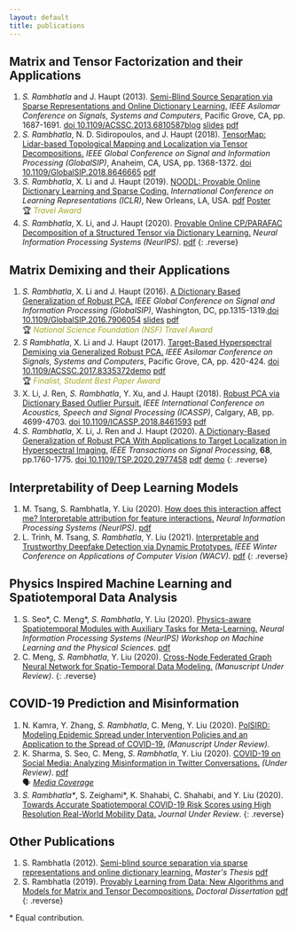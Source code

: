 ```yaml
---
layout: default
title: publications
---
```


<!--Converted from existing html with https://www.browserling.com/tools/html-to-markdown-->
## Matrix and Tensor Factorization and their Applications
1. *S. Rambhatla* and J. Haupt (2013). [Semi-Blind Source Separation via Sparse Representations and Online Dictionary Learning.](https://ieeexplore.ieee.org/document/6810587) _IEEE Asilomar Conference on Signals, Systems and Computers_, Pacific Grove, CA, pp. 1687-1691. [doi <nobr>10.1109/ACSSC.2013.6810587</nobr>](https://doi.org/10.1109/ACSSC.2013.6810587)[blog](./blog/2016/11/15/SBMCA.html) [slides](./docs/PresentationThesisPDF.pdf) [pdf](https://arxiv.org/abs/1212.0451)
2. *S. Rambhatla*, N. D. Sidiropoulos, and J. Haupt (2018). [TensorMap: Lidar-based Topological Mapping and Localization via Tensor Decompositions.](https://ieeexplore.ieee.org/document/8646665) _IEEE Global Conference on Signal and Information Processing (GlobalSIP)_, Anaheim, CA, USA, pp. 1368-1372. [doi <nobr>10.1109/GlobalSIP.2018.8646665</nobr>](https://doi.org/10.1109/GlobalSIP.2018.8646665) [pdf](https://arxiv.org/abs/1902.10226)
3. *S. Rambhatla*, X. Li and J. Haupt (2019). [NOODL: Provable Online Dictionary Learning and Sparse Coding.](https://openreview.net/forum?id=HJeu43ActQ&noteId=ByxrhUoBe4) _International Conference on Learning Representations (ICLR)_, New Orleans, LA, USA. [pdf](https://openreview.net/pdf?id=HJeu43ActQ) [Poster](https://s3.amazonaws.com/postersession.ai/560f7712-6163-4697-b1e2-7064c0654eb3.pdf)<br>
  &#127942; <em style="color:#A4A71E;"> Travel Award </em>
4. *S. Rambhatla*, X. Li, and J. Haupt (2020). [Provable Online CP/PARAFAC Decomposition of a Structured Tensor via Dictionary Learning.](https://arxiv.org/abs/2006.16442) _Neural Information Processing Systems (NeurIPS)_. [pdf](https://arxiv.org/pdf/2006.16442.pdf)
{: .reverse} 


## Matrix Demixing and their Applications
1. *S. Rambhatla*, X. Li and J. Haupt (2016). [A Dictionary Based Generalization of Robust PCA.](https://ieeexplore.ieee.org/document/7906054) _IEEE Global Conference on Signal and Information Processing (GlobalSIP)_, Washington, DC, pp.1315-1319.[doi <nobr>10.1109/GlobalSIP.2016.7906054</nobr>](https://doi.org/10.1109/GlobalSIP.2016.7906054) [slides](/docs/Dictionary_based_generalization_of_robust_PCA_Sirisha_R.pdf) [pdf](https://arxiv.org/abs/1902.08171) <br>
  &#127942; <em style="color:#A4A71E;"> National Science Foundation (NSF) Travel Award </em>
2. *S Rambhatla*, X. Li and J. Haupt (2017). [Target-Based Hyperspectral Demixing via Generalized Robust PCA.](https://ieeexplore.ieee.org/document/8335372) _IEEE Asilomar Conference on Signals, Systems and Computers_, Pacific Grove, CA, pp. 420-424. [doi <nobr>10.1109/ACSSC.2017.8335372</nobr>](https://doi.org/10.1109/ACSSC.2017.8335372)[demo](./blog/2017/05/11/HyperSpectral.html) [pdf](https://arxiv.org/abs/1902.11111)<br>
  &#127942; <em style="color:#A4A71E;"> Finalist, Student Best Paper Award </em>
3. X. Li, J. Ren, *S. Rambhatla*, Y. Xu, and J. Haupt (2018). [Robust PCA via Dictionary Based Outlier Pursuit.](https://ieeexplore.ieee.org/document/8461593) _IEEE International Conference on Acoustics, Speech and Signal Processing (ICASSP)_, Calgary, AB, pp. 4699-4703. [doi <nobr>10.1109/ICASSP.2018.8461593</nobr>](https://doi.org/10.1109/ICASSP.2018.8461593) [pdf](docs/papers/Robust_PCA_via_Dictionary_Based_Outlier_Pursuit.pdf)
4. *S. Rambhatla*, X. Li, J. Ren and J. Haupt (2020). [A Dictionary-Based Generalization of Robust PCA With Applications to Target Localization in Hyperspectral Imaging.](https://ieeexplore.ieee.org/abstract/document/9019651) _IEEE Transactions on Signal Processing_, **68**, pp.1760-1775. [doi <nobr>10.1109/TSP.2020.2977458</nobr>](https://doi.org/10.1109/TSP.2020.2977458) [pdf](https://arxiv.org/abs/1902.08304) [demo](./blog/2017/05/11/HyperSpectral.html)
{: .reverse} 


## Interpretability of Deep Learning Models
1.  M. Tsang, S. Rambhatla, Y. Liu (2020). [How does this interaction affect me? Interpretable attribution for feature interactions.](https://arxiv.org/abs/2006.10965) _Neural Information Processing Systems (NeurIPS)_. [pdf](https://arxiv.org/pdf/2006.10965.pdf)
2. L. Trinh, M. Tsang, *S. Rambhatla*, Y. Liu (2021). [Interpretable and Trustworthy Deepfake Detection via Dynamic Prototypes.](https://arxiv.org/abs/2006.15473) _IEEE Winter Conference on Applications of Computer Vision (WACV)_. [pdf](https://arxiv.org/pdf/2006.15473.pdf)
{: .reverse}

## Physics Inspired Machine Learning and Spatiotemporal Data Analysis
1. S. Seo\*, C. Meng\*, *S. Rambhatla*, Y. Liu (2020). [Physics-aware Spatiotemporal Modules with Auxiliary Tasks for Meta-Learning.](https://arxiv.org/abs/2006.08831) _Neural Information Processing Systems (NeurIPS) Workshop on Machine Learning and the Physical Sciences_. [pdf](https://arxiv.org/pdf/2006.08831.pdf)
2. C. Meng, *S. Rambhatla*, Y. Liu (2020). [Cross-Node Federated Graph Neural Network for Spatio-Temporal Data Modeling.](/publications.html) _(Manuscript Under Review)_.
{: .reverse}

## COVID-19 Prediction and Misinformation 
1. N. Kamra, Y. Zhang, *S. Rambhatla*, C. Meng, Y. Liu (2020). [PolSIRD: Modeling Epidemic Spread under Intervention Policies and an Application to the Spread of COVID-19.](https://arxiv.org/abs/2009.01894) _(Manuscript Under Review)_.
2.  K. Sharma, S. Seo, C. Meng, *S. Rambhatla*, Y. Liu (2020). [COVID-19 on Social Media: Analyzing Misinformation in Twitter Conversations.](https://arxiv.org/abs/2003.12309) _(Under Review)_. [pdf](https://arxiv.org/pdf/2003.12309.pdf) <br>
  &#128483; <em style="color:#A4A71E;"> [Media Coverage](https://viterbischool.usc.edu/news/2020/03/usc-researchers-analyze-coronavirus-misinformation-on-twitter/) </em>
3. *S. Rambhatla\**, S. Zeighami\*, K. Shahabi, C. Shahabi, and Y. Liu (2020). [Towards Accurate Spatiotemporal COVID-19 Risk Scores using High Resolution Real-World Mobility Data.](https://arxiv.org/abs/2012.07283) _Journal Under Review_.
{: .reverse}

## Other Publications
1. S. Rambhatla (2012). [Semi-blind source separation via sparse representations and online dictionary learning.](http://hdl.handle.net/11299/143883) _Master's Thesis_ [pdf](./docs/Sirisha_Rambhatla_Masters_Thesis.pdf)
2. S. Rambhatla (2019). [Provably Learning from Data: New Algorithms and Models for Matrix and Tensor Decompositions.](./docs/PhD_thesis_Sirisha_Rambhatla.pdf) _Doctoral Dissertation_ [pdf](./docs/PhD_thesis_Sirisha_Rambhatla.pdf)
{: .reverse}

\* Equal contribution.

<!--
1. S. Rambhatla and J. Haupt (2013). [Semi-Blind Source Separation via Sparse Representations and Online Dictionary Learning.](https://ieeexplore.ieee.org/document/6810587) _IEEE Asilomar Conference on Signals, Systems and Computers_, Pacific Grove, CA, pp. 1687-1691. [doi <nobr>10.1109/ACSSC.2013.6810587</nobr>](https://doi.org/10.1109/ACSSC.2013.6810587)[blog](./blog/2016/11/15/SBMCA.html) [slides](./docs/PresentationThesisPDF.pdf) [pdf](https://arxiv.org/abs/1212.0451)
2. S. Rambhatla, X. Li and J. Haupt (2016). [A Dictionary Based Generalization of Robust PCA.](https://ieeexplore.ieee.org/document/7906054) _IEEE Global Conference on Signal and Information Processing (GlobalSIP)_, Washington, DC, pp.1315-1319.[doi <nobr>10.1109/GlobalSIP.2016.7906054</nobr>](https://doi.org/10.1109/GlobalSIP.2016.7906054) [slides](/docs/Dictionary_based_generalization_of_robust_PCA_Sirisha_R.pdf) [pdf](https://arxiv.org/abs/1902.08171) <br>
  &#127942; <em style="color:#AAA;"> National Science Foundation (NSF) Travel Award </em>
3. S Rambhatla, X. Li and J. Haupt (2017). [Target-Based Hyperspectral Demixing via Generalized Robust PCA.](https://ieeexplore.ieee.org/document/8335372) _IEEE Asilomar Conference on Signals, Systems and Computers_, Pacific Grove, CA, pp. 420-424. [doi <nobr>10.1109/ACSSC.2017.8335372</nobr>](https://doi.org/10.1109/ACSSC.2017.8335372)[demo](./blog/2017/05/11/HyperSpectral.html) [pdf](https://arxiv.org/abs/1902.11111)<br>
  &#127942; <em style="color:#AAA;"> Finalist, Student Best Paper Award </em>
4. X. Li, J. Ren, S. Rambhatla, Y. Xu, and J. Haupt (2018). [Robust PCA via Dictionary Based Outlier Pursuit.](https://ieeexplore.ieee.org/document/8461593) _IEEE International Conference on Acoustics, Speech and Signal Processing (ICASSP)_, Calgary, AB, pp. 4699-4703. [doi <nobr>10.1109/ICASSP.2018.8461593</nobr>](https://doi.org/10.1109/ICASSP.2018.8461593) [pdf](docs/papers/Robust_PCA_via_Dictionary_Based_Outlier_Pursuit.pdf)
5. S. Rambhatla, N. D. Sidiropoulos, and J. Haupt (2018). [TensorMap: Lidar-based Topological Mapping and Localization via Tensor Decompositions.](https://ieeexplore.ieee.org/document/8646665) _IEEE Global Conference on Signal and Information Processing (GlobalSIP)_, Anaheim, CA, USA, pp. 1368-1372. [doi <nobr>10.1109/GlobalSIP.2018.8646665</nobr>](https://doi.org/10.1109/GlobalSIP.2018.8646665) [pdf](https://arxiv.org/abs/1902.10226)
6. S. Rambhatla, X. Li and J. Haupt (2019). [NOODL: Provable Online Dictionary Learning and Sparse Coding.](https://openreview.net/forum?id=HJeu43ActQ&noteId=ByxrhUoBe4)_International Conference on Learning Representations (ICLR)_, New Orleans, LA, USA. [pdf](https://openreview.net/pdf?id=HJeu43ActQ) [Poster](https://s3.amazonaws.com/postersession.ai/560f7712-6163-4697-b1e2-7064c0654eb3.pdf)<br>
  &#127942; <em style="color:#AAA;"> Travel Award </em>
7. S. Rambhatla, X. Li, J. Ren and J. Haupt (2020). [A Dictionary-Based Generalization of Robust PCA With Applications to Target Localization in Hyperspectral Imaging.](https://ieeexplore.ieee.org/abstract/document/9019651) _IEEE Transactions on Signal Processing_, **68**, pp.1760-1775. [doi <nobr>10.1109/TSP.2020.2977458</nobr>](https://doi.org/10.1109/TSP.2020.2977458) [pdf](https://arxiv.org/abs/1902.08304) [demo](./blog/2017/05/11/HyperSpectral.html)
{: .reverse} 

## Under Review
1. L. Trinh, M. Tsang, S. Rambhatla, Y. Liu (2021). [Interpretable and Trustworthy Deepfake Detection via Dynamic Prototypes.](https://arxiv.org/abs/2006.15473) _IEEE Winter Conference on Applications of Computer Vision (WACV)_. [pdf](https://arxiv.org/pdf/2006.15473.pdf)
2. N. Kamra, Y. Zhang, S. Rambhatla, C. Meng, Y. Liu (2020). [PolSIRD: Modeling Epidemic Spread under Intervention Policies and an Application to the Spread of COVID-19.](https://sirisharambhatla.com/publications.html) _(Manuscript Under Review)_.
3. S. Seo, C. Meng, S. Rambhatla, Y. Liu (2020). [Physics-aware Spatiotemporal Modules with Auxiliary Tasks for Meta-Learning.](https://arxiv.org/abs/2006.08831) _(Manuscript Under Review)_. [pdf](https://arxiv.org/pdf/2006.08831.pdf)
4.  M. Tsang, S. Rambhatla, Y. Liu (2020). [How does this interaction affect me? Interpretable attribution for feature interactions.](https://arxiv.org/abs/2006.10965) _(Manuscript Under Review)_. [pdf](https://arxiv.org/pdf/2006.10965.pdf)
5.  K. Sharma, S. Seo, C. Meng, S. Rambhatla, Y. Liu (2020). [COVID-19 on Social Media: Analyzing Misinformation in Twitter Conversations.](https://arxiv.org/abs/2003.12309) _(Journal Under Review)_. [pdf](https://arxiv.org/pdf/2003.12309.pdf) <br>
  &#128483; <em style="color:#AAA;"> [Media Coverage](https://viterbischool.usc.edu/news/2020/03/usc-researchers-analyze-coronavirus-misinformation-on-twitter/) </em>
6.  S. Rambhatla, X. Li, and J. Haupt (2020). [Provable Online CP/PARAFAC Decomposition of a Structured Tensor via Dictionary Learning.](https://arxiv.org/abs/2006.16442) _(Manuscript Under Review)_. [pdf](https://arxiv.org/pdf/2006.16442.pdf)
{: .reverse} 

-->
